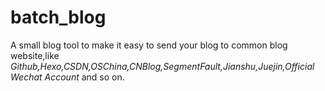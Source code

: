 # batch_blog
A small blog tool to make it easy to send your blog to common blog website,like *Github,Hexo,CSDN,OSChina,CNBlog,SegmentFault,Jianshu,Juejin,Official Wechat Account* and so on.